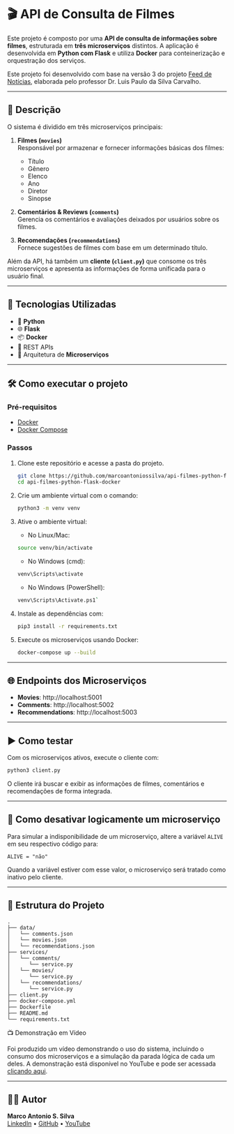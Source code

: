 # 🎬 API de Consulta de Filmes

Este projeto é composto por uma **API de consulta de informações sobre filmes**, estruturada em **três microserviços** distintos. A aplicação é desenvolvida em **Python com Flask** e utiliza **Docker** para conteinerização e orquestração dos serviços.

Este projeto foi desenvolvido com base na versão 3 do projeto [Feed de Notícias](https://gitlab.com/luiscarvalho1/soa/-/blob/master/2025/versao3.zip), elaborada pelo professor Dr. Luis Paulo da Silva Carvalho.

---

## 📌 Descrição

O sistema é dividido em três microserviços principais:

1. **Filmes (`movies`)**  
   Responsável por armazenar e fornecer informações básicas dos filmes:
   - Título
   - Gênero
   - Elenco
   - Ano
   - Diretor
   - Sinopse

2. **Comentários & Reviews (`comments`)**  
   Gerencia os comentários e avaliações deixados por usuários sobre os filmes.

3. **Recomendações (`recommendations`)**  
   Fornece sugestões de filmes com base em um determinado título.

Além da API, há também um **cliente (`client.py`)** que consome os três microserviços e apresenta as informações de forma unificada para o usuário final.

---

## 🚀 Tecnologias Utilizadas

- 🐍 **Python**
- 🌐 **Flask**
- 📦 **Docker**
- 🔌 REST APIs
- 🧱 Arquitetura de **Microserviços**

---

## 🛠️ Como executar o projeto

### Pré-requisitos

- [Docker](https://www.docker.com/)
- [Docker Compose](https://docs.docker.com/compose/)

### Passos

1. Clone este repositório e acesse a pasta do projeto.
    ```bash
    git clone https://github.com/marcoantoniossilva/api-filmes-python-flask-docker.git
    cd api-filmes-python-flask-docker
    ```

2. Crie um ambiente virtual com o comando:  
   ```bash
   python3 -m venv venv
   ```

3. Ative o ambiente virtual:  
   - No Linux/Mac: 
   ```bash 
   source venv/bin/activate
   ``` 
   - No Windows (cmd): 
   ```bash 
   venv\Scripts\activate
   ``` 
   - No Windows (PowerShell): 
   ```bash 
   venv\Scripts\Activate.ps1`
   ``` 

4. Instale as dependências com:  
   ```bash 
   pip3 install -r requirements.txt
   ```

5. Execute os microserviços usando Docker:  
   ```bash 
   docker-compose up --build
   ```

---

## 🌐 Endpoints dos Microserviços

- **Movies**: http://localhost:5001  
- **Comments**: http://localhost:5002  
- **Recommendations**: http://localhost:5003

---

## ▶️ Como testar

Com os microserviços ativos, execute o cliente com:  
```bash 
python3 client.py
```

O cliente irá buscar e exibir as informações de filmes, comentários e recomendações de forma integrada.

---

## 📴 Como desativar logicamente um microserviço

Para simular a indisponibilidade de um microserviço, altere a variável `ALIVE` em seu respectivo código para:

`ALIVE = "não"`

Quando a variável estiver com esse valor, o microserviço será tratado como inativo pelo cliente.

---

## 📂 Estrutura do Projeto

```text 
.
├── data/
│   └── comments.json
│   └── movies.json
│   └── recommendations.json
├── services/
│   └── comments/
│      └── service.py
│   └── movies/
│      └── service.py
│   └── recommendations/
│      └── service.py
├── client.py
├── docker-compose.yml
├── Dockerfile
├── README.md
└── requirements.txt
``` 

📺 Demonstração em Vídeo

Foi produzido um vídeo demonstrando o uso do sistema, incluindo o consumo dos microserviços e a simulação da parada lógica de cada um deles.
A demonstração está disponível no YouTube e pode ser acessada [clicando aqui]().

---

## 👨‍💻 Autor

**Marco Antonio S. Silva**  
[LinkedIn](https://www.linkedin.com/in/marcosilva95) • [GitHub](https://github.com/marcoantoniossilva) • [YouTube](https://www.youtube.com/@MarcoAntonioSSilvaDev)
